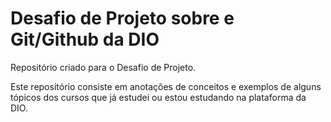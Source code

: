 # Desafio de Projeto sobre e Git/Github da DIO 
Repositório criado para o Desafio de Projeto.

Este repositório consiste em anotações de conceitos e exemplos de alguns tópicos dos cursos que já estudei ou estou estudando na plataforma da DIO.
